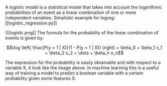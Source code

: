 A logistic model is a statistical model that takes into account the logarithmic probabilities of an event as a linear combination of one or more independent variables. 
Simplistic example for logreg: [[logistic_regression.py]]

![[logistc.png]]
The formula for the probability of the linear combination of events is given by: 

$$\log \left( \frac{P(y = 1 | X)}{1 - P(y = 1 | X)} \right) = \beta_0 + \beta_1 x_1 + \beta_2 x_2 + \dots + \beta_n x_n$$

The expression for the probability is easily obtainable and with respect to a variable X, it look like the image above.
In machine learning this is a useful way of training a model to predict a boolean variable with a certain probability given some features X. 